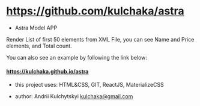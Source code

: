 # https://github.com/kulchaka/astra


- Astra Model APP

Render List of first 50 elements from XML File, 
you can see Name and Price elements, and Total count. 

You can also see an example by following the link below:

#### https://kulchaka.github.io/astra

- this project uses: HTML&CSS, GIT, ReactJS, MaterializeCSS

- author: Andrii Kulchytskyi <kulchaka@gmail.com>
